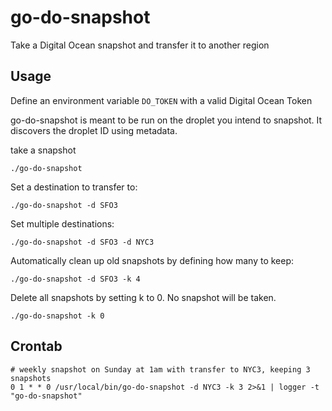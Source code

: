 # go-do-snapshot
Take a Digital Ocean snapshot and transfer it to another region

## Usage

Define an environment variable `DO_TOKEN` with a valid Digital Ocean Token

go-do-snapshot is meant to be run on the droplet you intend to snapshot. It discovers the droplet ID using metadata.


take a snapshot

```
./go-do-snapshot
```

Set a destination to transfer to:

```
./go-do-snapshot -d SFO3
```

Set multiple destinations:

```
./go-do-snapshot -d SFO3 -d NYC3
```

Automatically clean up old snapshots by defining how many to keep:

```
./go-do-snapshot -d SFO3 -k 4
```

Delete all snapshots by setting k to 0. No snapshot will be taken. 

```
./go-do-snapshot -k 0
```

## Crontab
```
# weekly snapshot on Sunday at 1am with transfer to NYC3, keeping 3 snapshots
0 1 * * 0 /usr/local/bin/go-do-snapshot -d NYC3 -k 3 2>&1 | logger -t "go-do-snapshot"
```
